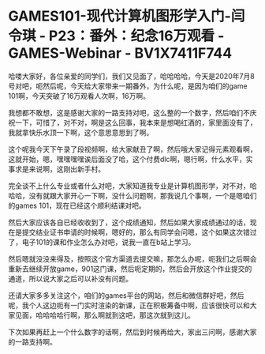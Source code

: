 # GAMES101-现代计算机图形学入门-闫令琪 - P23：番外：纪念16万观看 - GAMES-Webinar - BV1X7411F744

哈喽大家好，各位亲爱的同学们，我们又见面了，哈哈哈哈，今天是2020年7月8号对吧，呃然后呢，今天给大家带来一期番外，为什么呢，是因为咱们的game 101啊，今天突破了16万观看人次啊，16万啊。

我想都不敢想，这是感谢大家的一路支持对吧，这么整的一个数字，然后咱们不庆祝一下，可惜了，对不对，啊是这么回事，我本来是想喝红酒的，家里面没有了，我就拿快乐水顶一下啊，这个意思意思到了啊。

这个呢我今天下午录了段视频啊，给大家献丑了啊，然后哦大家记得元素观看啊，这就开始，嗯，嘿嘿嘿嘿诶后面没了哈，这个付费dlc啊，嗯行啊，什么水平，实事求是来说啊，这刚出新手村。

完全谈不上什么专业或者什么对吧，大家知道我专业是计算机图形学，对不对，哈哈哈，没有就跟大家开心一下啊，没什么问题啊，那我说几个事啊，一个是嗯咱们的games 101，现在已经这个顺利结课对吧。

然后大家应该各自已经收收到了，这个成绩通知，然后如果大家成绩通过的话，现在是提交结业证书申请的时候啊，嗯好的，那么有同学会问嗯，这个如果这次错过了，电子101的课和作业怎么办对吧，说我一直在b站上学习。

然后嗯就没没来得及，按照这个官方渠道去提交嘛，那怎么办呢，呃我们之后啊会重新去继续开放game，901这门课，然后呃定期的，然后会开放这个作业提交的通道，所以说大家之后可以补没有问题。

还请大家多多关注这个，咱们的games平台的网站，然后和微信群好吧，然后呢，我个人这边呃有一门实时渲染的新课，正在积极筹备中啊，应该很快可以和大家见面，哈哈哈哈行啊，那么啊就到这吧，那这次就到这儿。

下次如果再赶上一个什么数字的话啊，然后到时候再给大，家出三问啊，感谢大家的一路支持啊。